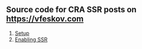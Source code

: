 ## Source code for CRA SSR posts on https://vfeskov.com

1. [Setup](https://github.com/vfeskov/cra-ssr/tree/part-1-setup)
2. [Enabling SSR](https://github.com/vfeskov/cra-ssr/tree/part-2-enabling-ssr)
